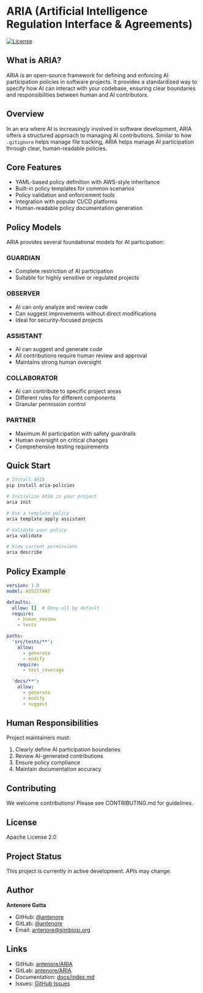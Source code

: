 # ARIA (Artificial Intelligence Regulation Interface & Agreements)

[![License](https://img.shields.io/badge/License-Apache%202.0-blue.svg)](https://opensource.org/licenses/Apache-2.0)

## What is ARIA?

ARIA is an open-source framework for defining and enforcing AI participation policies in software projects. It provides a standardized way to specify how AI can interact with your codebase, ensuring clear boundaries and responsibilities between human and AI contributors.

## Overview

In an era where AI is increasingly involved in software development, ARIA offers a structured approach to managing AI contributions. Similar to how `.gitignore` helps manage file tracking, ARIA helps manage AI participation through clear, human-readable policies.

## Core Features

- YAML-based policy definition with AWS-style inheritance
- Built-in policy templates for common scenarios
- Policy validation and enforcement tools
- Integration with popular CI/CD platforms
- Human-readable policy documentation generation

## Policy Models

ARIA provides several foundational models for AI participation:

### GUARDIAN
- Complete restriction of AI participation
- Suitable for highly sensitive or regulated projects

### OBSERVER
- AI can only analyze and review code
- Can suggest improvements without direct modifications
- Ideal for security-focused projects

### ASSISTANT
- AI can suggest and generate code
- All contributions require human review and approval
- Maintains strong human oversight

### COLLABORATOR
- AI can contribute to specific project areas
- Different rules for different components
- Granular permission control

### PARTNER
- Maximum AI participation with safety guardrails
- Human oversight on critical changes
- Comprehensive testing requirements

## Quick Start

```bash
# Install ARIA
pip install aria-policies

# Initialize ARIA in your project
aria init

# Use a template policy
aria template apply assistant

# Validate your policy
aria validate

# View current permissions
aria describe
```

## Policy Example

```yaml
version: 1.0
model: ASSISTANT

defaults:
  allow: []  # Deny-all by default
  require:
    - human_review
    - tests

paths:
  'src/tests/**':
    allow: 
      - generate
      - modify
    require:
      - test_coverage

  'docs/**':
    allow:
      - generate
      - modify
      - suggest
```

## Human Responsibilities

Project maintainers must:
1. Clearly define AI participation boundaries
2. Review AI-generated contributions
3. Ensure policy compliance
4. Maintain documentation accuracy

## Contributing

We welcome contributions! Please see CONTRIBUTING.md for guidelines.

## License

Apache License 2.0

## Project Status

This project is currently in active development. APIs may change.

## Author

**Antenore Gatta**
- GitHub: [@antenore](https://github.com/antenore)
- GitLab: [@antenore](https://gitlab.com/antenore)
- Email: antenore@simbiosi.org

## Links

- GitHub: [antenore/ARIA](https://github.com/antenore/ARIA)
- GitLab: [antenore/ARIA](https://gitlab.com/antenore/ARIA)
- Documentation: [docs/index.md](docs/index.md)
- Issues: [GitHub Issues](https://github.com/antenore/ARIA/issues)